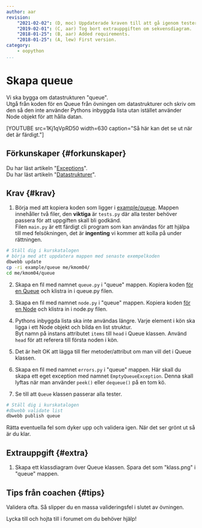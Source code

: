 ```yaml
---
author: aar
revision:
    "2021-02-02": (D, moc) Uppdaterade kraven till att gå igenom tester.
    "2019-02-01": (C, aar) Tog bort extrauppgiften om sekvensdiagram.
    "2018-01-25": (B, aar) Added requirements.
    "2018-01-25": (A, lew) First version.
category:
    - oopython
...
```

Skapa queue
===================================

Vi ska bygga om datastrukturen "queue".  
Utgå från koden för en Queue från övningen om datastrukturer och skriv om den så den inte använder Pythons inbyggda lista utan istället använder Node objekt för att hålla datan.

<!--more-->

[YOUTUBE src=1Kj1qVpRD50 width=630 caption="Så här kan det se ut när det är färdigt."]



Förkunskaper {#forkunskaper}
-----------------------

Du har läst artikeln "[Exceptions](kunskap/exceptions)".  
Du har läst artikeln "[Datastrukturer](kunskap/datastrukturer)".  


Krav {#krav}
-----------------------

1. Börja med att kopiera koden som ligger i [example/queue](https://github.com/dbwebb-se/oopython/tree/master/example/queue). Mappen innehåller två filer, den **viktiga** är `tests.py` där alla tester behöver passera för att uppgiften skall bli godkänd.  
Filen `main.py` är ett färdigt cli program som kan användas för att hjälpa till med felsökningen, det är **ingenting** vi kommer att kolla på under rättningen. 


```bash
# Ställ dig i kurskatalogen
# börja med att uppdatera mappen med senaste exempelkoden
dbwebb update
cp -ri example/queue me/kmom04/
cd me/kmom04/queue
```

2. Skapa en fil med namnet `queue.py` i "queue" mappen. Kopiera koden [för en Queue](kunskap/datastrukturer#queue) och klistra in i queue.py filen.  

1. Skapa en fil med namnet `node.py` i "queue" mappen. Kopiera koden [för en Node](kunskap/datastrukturer#nod) och klistra in i node.py filen.  

1. Pythons inbyggda lista ska inte användas längre. Varje element i kön ska ligga i ett Node objekt och bilda en list struktur.  
Byt namn på instans attributet `items` till `head` i Queue klassen. Använd `head` för att referera till första noden i kön.  

1. Det är helt OK att lägga till fler metoder/attribut om man vill det i Queue klassen.

1. Skapa en fil med namnet `errors.py` i "queue" mappen. Här skall du skapa ett eget exception med namnet `EmptyQueueException`. Denna skall lyftas när man använder `peek()` eller `dequeue()` på en tom kö.

1. Se till att `Queue` klassen passerar alla tester.


```bash
# Ställ dig i kurskatalogen
#dbwebb validate list
dbwebb publish queue
```

Rätta eventuella fel som dyker upp och validera igen. När det ser grönt ut så är du klar.



Extrauppgift {#extra}
-----------------------

<!-- 1. Skapa ett sekvensdiagram över flödet som sker vid en valfri input från användaren. Spara det som "sekvens.png" i "queue" mappen. -->

1. Skapa ett klassdiagram över Queue klassen. Spara det som "klass.png" i "queue" mappen.

Tips från coachen {#tips}
-----------------------

Validera ofta. Så slipper du en massa valideringsfel i slutet av övningen.

Lycka till och hojta till i forumet om du behöver hjälp!
